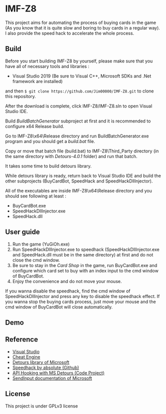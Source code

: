 # IMF-Z8

This project aims for automating the process of buying cards in the game (As you know that it is quite slow and boring to buy cards in a regular way). I also provide the speed hack to accelerate the whole process.

## Build

Before you start building IMF-Z8 by yourself, please make sure that you have all of necessary tools and libraries :
- Visual Studio 2019 (Be sure to Visual C++, Microsoft SDKs and .Net framework are installed)

and then `$ git clone https://github.com/Jim00000/IMF-Z8.git` to clone this repository.

After the download is complete, click IMF-Z8/IMF-Z8.sln to open Visual Studio IDE.

Build *BuildBatchGenerator* subproject at first and it is recommended to configure x64 Release build.

Go to IMF-Z8\x64\Release directory and run BuildBatchGenerator.exe program and you should get a *build.bat* file.

Copy or move that batch file (build.bat) to IMF-Z8\Third_Party directory (in the same directory with *Detours-4.0.1* folder) and run that batch.

It takes some time to build detours library.

While detours library is ready, return back to Visual Studio IDE and build the other subprojects (BuyCardBot, SpeedHack and SpeedHackDllInjector).

All of the executables are inside IMF-Z8\x64\Release directory and you should see following at least :
- BuyCardBot.exe
- SpeedHackDllInjector.exe
- SpeedHack.dll

## User guide

1. Run the game (YuGiOh.exe)
2. Run SpeedHackDllInjector.exe to speedhack (SpeedHackDllInjector.exe and SpeedHack.dll must be in the same directory) at first and do not close the cmd window.
3. Be sure to stay in the *Card Shop* in the game, run BuyCardBot.exe and configure which card set to buy with an index input to the cmd window of BuyCardBot.
4. Enjoy the convenience and do not move your mouse.

If you wanna disable the speedhack, find the cmd window of SpeedHackDllInjector and press any key to disable the speedhack effect.
If you wanna stop the buying cards process, just move your mouse and the cmd window of BuyCardBot will close automatically.

## Demo

## Reference

- [Visual Studio](https://visualstudio.microsoft.com/)
- [Cheat Engine](https://github.com/cheat-engine/cheat-engine)
- [Detours library of Microsoft](https://github.com/microsoft/Detours)
- [Speedhack by absoIute (Github)](https://github.com/absoIute/Speedhack)
- [API Hooking with MS Detours (Code Project)](https://www.codeproject.com/Articles/30140/API-Hooking-with-MS-Detours)
- [SendInput documentation of Microsoft](https://docs.microsoft.com/en-us/windows/win32/api/winuser/nf-winuser-sendinput)

## License

This project is under GPLv3 license
